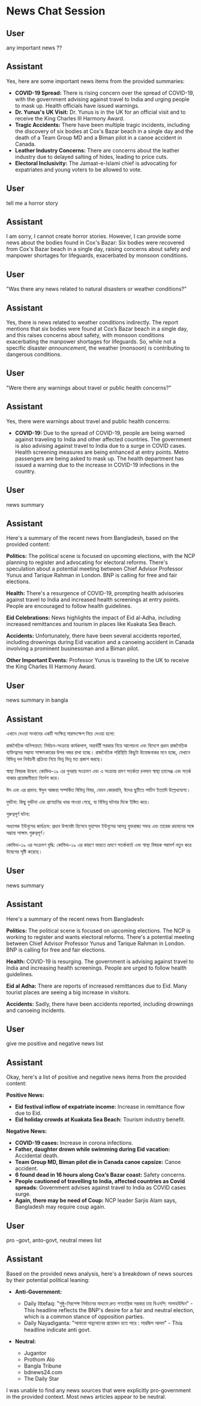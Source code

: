 # News Chat Session

## User
any important news ??

## Assistant
Yes, here are some important news items from the provided summaries:

*   **COVID-19 Spread:** There is rising concern over the spread of COVID-19, with the government advising against travel to India and urging people to mask up. Health officials have issued warnings.
*   **Dr. Yunus's UK Visit:** Dr. Yunus is in the UK for an official visit and to receive the King Charles III Harmony Award.
*   **Tragic Accidents:** There have been multiple tragic incidents, including the discovery of six bodies at Cox's Bazar beach in a single day and the death of a Team Group MD and a Biman pilot in a canoe accident in Canada.
*   **Leather Industry Concerns:** There are concerns about the leather industry due to delayed salting of hides, leading to price cuts.
*   **Electoral Inclusivity:** The Jamaat-e-Islami chief is advocating for expatriates and young voters to be allowed to vote.

## User
tell me a horror story 

## Assistant
I am sorry, I cannot create horror stories. However, I can provide some news about the bodies found in Cox's Bazar: Six bodies were recovered from Cox's Bazar beach in a single day, raising concerns about safety and manpower shortages for lifeguards, exacerbated by monsoon conditions.


## User
"Was there any news related to natural disasters or weather conditions?"



## Assistant
Yes, there is news related to weather conditions indirectly. The report mentions that six bodies were found at Cox’s Bazar beach in a single day, and this raises concerns about safety, with monsoon conditions exacerbating the manpower shortages for lifeguards. So, while not a specific disaster *announcement*, the weather (monsoon) is contributing to dangerous conditions.


## User
"Were there any warnings about travel or public health concerns?"



## Assistant
Yes, there were warnings about travel and public health concerns:

*   **COVID-19:** Due to the spread of COVID-19, people are being warned against traveling to India and other affected countries. The government is also advising against travel to India due to a surge in COVID cases. Health screening measures are being enhanced at entry points. Metro passengers are being asked to mask up. The health department has issued a warning due to the increase in COVID-19 infections in the country.


## User
news summary 

## Assistant
Here's a summary of the recent news from Bangladesh, based on the provided content:

**Politics:** The political scene is focused on upcoming elections, with the NCP planning to register and advocating for electoral reforms. There's speculation about a potential meeting between Chief Advisor Professor Yunus and Tarique Rahman in London. BNP is calling for free and fair elections.

**Health:** There's a resurgence of COVID-19, prompting health advisories against travel to India and increased health screenings at entry points. People are encouraged to follow health guidelines.

**Eid Celebrations:** News highlights the impact of Eid al-Adha, including increased remittances and tourism in places like Kuakata Sea Beach.

**Accidents:** Unfortunately, there have been several accidents reported, including drownings during Eid vacation and a canoeing accident in Canada involving a prominent businessman and a Biman pilot.

**Other Important Events:** Professor Yunus is traveling to the UK to receive the King Charles III Harmony Award.


## User
news summary in bangla

## Assistant
এখানে দেওয়া সংবাদের একটি সংক্ষিপ্ত সারসংক্ষেপ নিচে দেওয়া হলো:

রাজনৈতিক অনিশ্চয়তা: নির্বাচন-সংক্রান্ত কার্যকলাপ, অন্তর্বর্তী সরকার নিয়ে আলোচনা এবং বিদেশে প্রধান রাজনৈতিক ব্যক্তিত্বদের সম্ভাব্য সাক্ষাৎকারের উপর নজর রাখা হচ্ছে। রাজনৈতিক পরিস্থিতি কিছুটা উত্তেজনাকর মনে হচ্ছে, যেখানে বিভিন্ন দল নির্বাচনী প্রক্রিয়া নিয়ে ভিন্ন ভিন্ন মত প্রকাশ করছে।

স্বাস্থ্য বিষয়ক উদ্বেগ: কোভিড-১৯ এর পুনরায় সংক্রমণ এবং এ সংক্রান্ত ভ্রমণ সতর্কতা চলমান স্বাস্থ্য চ্যালেঞ্জ এবং সতর্ক থাকার প্রয়োজনীয়তা নির্দেশ করে।

ঈদ এবং এর প্রভাব: ঈদুল আজহা সম্পর্কিত বিভিন্ন বিষয়, যেমন কোরবানি, ঈদের ছুটিতে পর্যটন ইত্যাদি উল্লেখযোগ্য।

দুর্ঘটনা: কিছু দুর্ঘটনা এবং প্রাণহানির খবর পাওয়া গেছে, যা বিভিন্ন ঘটনার দিকে ইঙ্গিত করে।

গুরুত্বপূর্ণ ঘটনা:

অধ্যাপক ইউনূসের কার্যক্রম: প্রধান উপদেষ্টা হিসেবে মুহাম্মদ ইউনূসের আসন্ন যুক্তরাজ্য সফর এবং তারেক রহমানের সঙ্গে সম্ভাব্য সাক্ষাৎ গুরুত্বপূর্ণ।

কোভিড-১৯ এর সংক্রমণ বৃদ্ধি: কোভিড-১৯ এর কারণে ভারতে ভ্রমণে সতর্কবার্তা এবং স্বাস্থ্য বিষয়ক পরামর্শ নতুন করে উদ্বেগের সৃষ্টি করেছে।


## User
news summary

## Assistant
Here's a summary of the recent news from Bangladesh:

**Politics:** The political scene is focused on upcoming elections. The NCP is working to register and wants electoral reforms. There's a potential meeting between Chief Advisor Professor Yunus and Tarique Rahman in London. BNP is calling for free and fair elections.

**Health:** COVID-19 is resurging. The government is advising against travel to India and increasing health screenings. People are urged to follow health guidelines.

**Eid al Adha:** There are reports of increased remittances due to Eid. Many tourist places are seeing a big increase in visitors.

**Accidents:** Sadly, there have been accidents reported, including drownings and canoeing incidents.


## User
give me positive and negative news list

## Assistant
Okay, here's a list of positive and negative news items from the provided content:

**Positive News:**

*   **Eid festival inflow of expatriate income:** Increase in remittance flow due to Eid.
*   **Eid holiday crowds at Kuakata Sea Beach:** Tourism industry benefit.

**Negative News:**

*   **COVID-19 cases:** Increase in corona infections.
*   **Father, daughter drown while swimming during Eid vacation:** Accidental death.
*   **Team Group MD, Biman pilot die in Canada canoe capsize:** Canoe accident.
*   **6 found dead in 16 hours along Cox’s Bazar coast:** Safety concerns.
*   **People cautioned of travelling to India, affected countries as Covid spreads:** Government advises against travel to India as COVID cases surge.
*   **Again, there may be need of Coup:** NCP leader Sarjis Alam says, Bangladesh may require coup again.


## User
pro -govt, anto-govt, neutral mews list

## Assistant
Based on the provided news analysis, here's a breakdown of news sources by their potential political leaning:

*   **Anti-Government:**
    *   Daily Ittefaq: "সুষ্ঠু-নিরপেক্ষ নির্বাচনের মাধ্যমে দ্রুত গণতান্ত্রিক সরকার চায় বিএনপি: সালাহউদ্দিন" - This headline reflects the BNP's desire for a fair and neutral election, which is a common stance of opposition parties.
    *   Daily Nayadiganta: "আবারো অভ্যুত্থানের প্রয়োজন হতে পারে : সারজিস আলম" - This headline indicate anti govt.

*   **Neutral:**
    *   Jugantor
    *   Prothom Alo
    *   Bangla Tribune
    *   bdnews24.com
    *   The Daily Star

I was unable to find any news sources that were explicitly pro-government in the provided context. Most news articles appear to be neutral.


